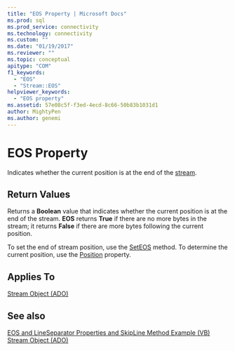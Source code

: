 ```yaml
---
title: "EOS Property | Microsoft Docs"
ms.prod: sql
ms.prod_service: connectivity
ms.technology: connectivity
ms.custom: ""
ms.date: "01/19/2017"
ms.reviewer: ""
ms.topic: conceptual
apitype: "COM"
f1_keywords: 
  - "EOS"
  - "Stream::EOS"
helpviewer_keywords: 
  - "EOS property"
ms.assetid: 57e08c5f-f3ed-4ecd-8c66-50b83b1031d1
author: MightyPen
ms.author: genemi
---
```

# EOS Property
Indicates whether the current position is at the end of the [stream](../../../ado/reference/ado-api/stream-object-ado.md).  
  
## Return Values  
 Returns a **Boolean** value that indicates whether the current position is at the end of the stream. **EOS** returns **True** if there are no more bytes in the stream; it returns **False** if there are more bytes following the current position.  
  
 To set the end of stream position, use the [SetEOS](../../../ado/reference/ado-api/seteos-method.md) method. To determine the current position, use the [Position](../../../ado/reference/ado-api/position-property-ado.md) property.  
  
## Applies To  
 [Stream Object (ADO)](../../../ado/reference/ado-api/stream-object-ado.md)  
  
## See also  
 [EOS and LineSeparator Properties and SkipLine Method Example (VB)](../../../ado/reference/ado-api/eos-and-lineseparator-properties-and-skipline-method-example-vb.md)   
 [Stream Object (ADO)](../../../ado/reference/ado-api/stream-object-ado.md)
